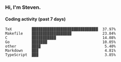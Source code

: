 ### Hi, I'm Steven.

#### Coding activity (past 7 days)
```
TeX         ▓▓▓▓▓▓▓▓▓▓▓▓▓▓▓▓▓▓▓▓▓▓▓▓▓▓▓▓▓▓  37.97%
Makefile    ▓▓▓▓▓▓▓▓▓▓▓▓▓▓▓▓▓▓              23.84%
C           ▓▓▓▓▓▓▓▓▓▓▓                     14.08%
Go          ▓▓▓▓▓▓▓                         10.05%
other       ▓▓▓▓                             5.40%
Markdown    ▓▓▓                              4.81%
TypeScript  ▓▓▓                              3.85%
```
